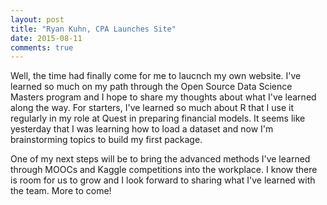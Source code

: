 ```yaml
---
layout: post
title: "Ryan Kuhn, CPA Launches Site"
date: 2015-08-11
comments: true
---
```


Well,  the time had finally come for me to laucnch my own website. 
I've learned so much on my path through the Open Source Data Science Masters program and I hope to share my thoughts about what I've learned along the way. 
For starters, I've learned so much about R that I use it regularly in my role at Quest in preparing financial models. 
It seems like yesterday that I was learning how to load a dataset and now I'm brainstorming topics to build my first package.  

One of my next steps will be to bring the advanced methods I've learned through MOOCs and Kaggle competitions into the workplace. 
I know there is room for us to grow and I look forward to sharing what I've learned with the team. 
More to come!
